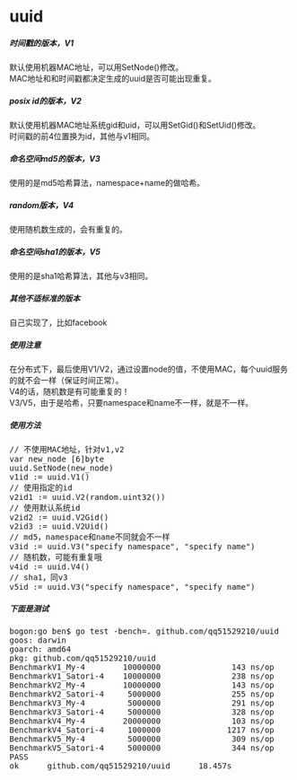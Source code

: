 # uuid

<h5>时间戳的版本，V1</h5>
<p>
默认使用机器MAC地址，可以用SetNode()修改。<br>
MAC地址和和时间戳都决定生成的uuid是否可能出现重复。
</p>

<h5>posix id的版本，V2</h5>
<p>
默认使用机器MAC地址系统gid和uid，可以用SetGid()和SetUid()修改。<br>
时间戳的前4位置换为id，其他与v1相同。
</p>

<h5>命名空间md5的版本，V3</h5>
<p>使用的是md5哈希算法，namespace+name的做哈希。</p>

<h5>random版本，V4</h5>
<p>使用随机数生成的，会有重复的。</p>

<h5>命名空间sha1的版本，V5</h5>
<p>使用的是sha1哈希算法，其他与v3相同。</p>

<h5>其他不适标准的版本</h5>
<p>自己实现了，比如facebook</p>

<h5>使用注意</h5>
<p>在分布式下，最后使用V1/V2，通过设置node的值，不使用MAC，每个uuid服务的就不会一样（保证时间正常）。<br>
V4的话，随机数是有可能重复的！<br>
V3/V5，由于是哈希，只要namespace和name不一样，就是不一样。</p>

<h5>使用方法</h5>
<p>
<pre>
// 不使用MAC地址，针对v1,v2
var new_node [6]byte
uuid.SetNode(new_node)
v1id := uuid.V1()
// 使用指定的id
v2id1 := uuid.V2(random.uint32())
// 使用默认系统id
v2id2 := uuid.V2Gid()
v2id3 := uuid.V2Uid()
// md5，namespace和name不同就会不一样
v3id := uuid.V3("specify namespace", "specify name")
// 随机数，可能有重复哦
v4id := uuid.V4()
// sha1，同v3
v5id := uuid.V3("specify namespace", "specify name")
</pre>
</p>

<h5>下面是测试</h5>
<p>
<pre>
bogon:go ben$ go test -bench=. github.com/qq51529210/uuid
goos: darwin
goarch: amd64 
pkg: github.com/qq51529210/uuid 
BenchmarkV1_My-4        10000000               143 ns/op 
BenchmarkV1_Satori-4    10000000               238 ns/op 
BenchmarkV2_My-4        10000000               143 ns/op 
BenchmarkV2_Satori-4     5000000               255 ns/op 
BenchmarkV3_My-4         5000000               291 ns/op 
BenchmarkV3_Satori-4     5000000               328 ns/op 
BenchmarkV4_My-4        20000000               103 ns/op 
BenchmarkV4_Satori-4     1000000              1217 ns/op 
BenchmarkV5_My-4         5000000               309 ns/op 
BenchmarkV5_Satori-4     5000000               344 ns/op 
PASS 
ok      github.com/qq51529210/uuid      18.457s 
</pre>
</p>
